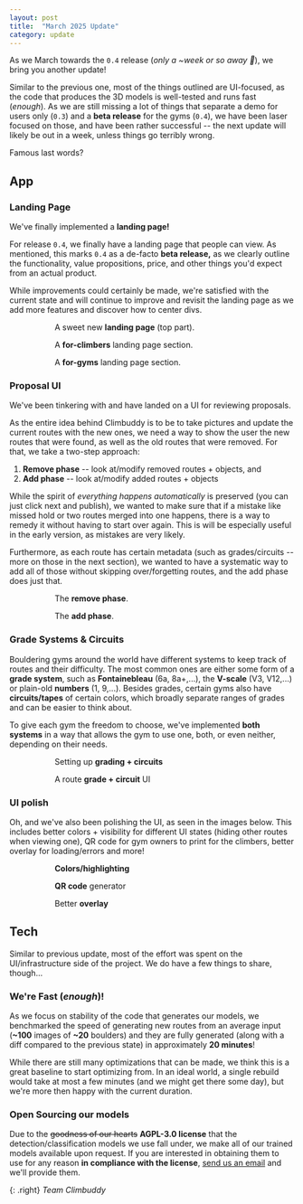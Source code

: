 ```yaml
---
layout: post
title:  "March 2025 Update"
category: update
---
```


As we March towards the `0.4` release (_only a ~week or so away 🤞_), we bring you another update!

Similar to the previous one, most of the things outlined are UI-focused, as the code that produces the 3D models is well-tested and runs fast (_enough_).
As we are still missing a lot of things that separate a demo for users only (`0.3`) and a **beta release** for the gyms (`0.4`), we have been laser focused on those, and have been rather successful -- the next update will likely be out in a week, unless things go terribly wrong.

Famous last words?

<div class="spacer"></div>

## App

### Landing Page

We've finally implemented a <strong>landing page!</strong>

For release `0.4`, we finally have a landing page that people can view.
As mentioned, this marks `0.4` as a de-facto <strong>beta release,</strong> as we clearly outline the functionality, value propositions, price, and other things you'd expect from an actual product.

While improvements could certainly be made, we're satisfied with the current state and will continue to improve and revisit the landing page as we add more features <span class="tiny">and discover how to center divs.</span>

<figure class="figures-wrapper">
<div class="figures-container">
  <figure class="center">
    <img src="../assets/2025-03-landing-page-top.webp" alt="">
    <figcaption>A sweet new <strong>landing page</strong> (top part).</figcaption>
  </figure>
</div>
</figure>
<figure class="figures-wrapper">
<div class="figures-container">
  <figure class="center">
    <img src="../assets/2025-03-landing-page-climbers.webp" alt="">
    <figcaption>A <strong>for-climbers</strong> landing page section.</figcaption>
  </figure>
  <figure class="center">
    <img src="../assets/2025-03-landing-page-gyms.webp" alt="">
    <figcaption>A <strong>for-gyms</strong> landing page section.</figcaption>
  </figure>
</div>
</figure>


### Proposal UI

We've been tinkering with and have landed on a UI for reviewing proposals.

As the entire idea behind Climbuddy is to be to take pictures and update the current routes with the new ones, we need a way to show the user the new routes that were found, as well as the old routes that were removed.
For that, we take a two-step approach:
1. **Remove phase** -- look at/modify removed routes + objects, and
2. **Add phase** -- look at/modify added routes + objects

While the spirit of _everything happens automatically_ is preserved (you can just click next and publish), we wanted to make sure that if a mistake like missed hold or two routes merged into one happens, there is a way to remedy it without having to start over again.
This is will be especially useful in the early version, as mistakes are very likely.

Furthermore, as each route has certain metadata (such as grades/circuits -- more on those in the next section), we wanted to have a systematic way to add all of those without skipping over/forgetting routes, and the add phase does just that.

<figure class="figures-wrapper">
<div class="figures-container">
  <figure class="center">
    <img src="../assets/2025-03-proposal-remove-phase.webp" alt="">
    <figcaption>The <strong>remove phase</strong>.</figcaption>
  </figure>
  <figure class="center">
    <img src="../assets/2025-03-proposal-add-phase.webp" alt="">
    <figcaption>The <strong>add phase</strong>.</figcaption>
  </figure>
</div>
</figure>

### Grade Systems & Circuits

Bouldering gyms around the world have different systems to keep track of routes and their difficulty.
The most common ones are either some form of a **grade system**, such as **Fontainebleau** (6a, 8a+,...), the **V-scale** (V3, V12,...) or plain-old **numbers** (1, 9,...).
Besides grades, certain gyms also have **circuits/tapes** of certain colors, which broadly separate ranges of grades and can be easier to think about.

To give each gym the freedom to choose, we've implemented **both systems** in a way that allows the gym to use one, both, or even neither, depending on their needs.

<figure class="figures-wrapper">
<div class="figures-container">
  <figure class="center">
    <img src="../assets/2025-03-grade-and-circuit-1.webp" alt="">
    <figcaption>Setting up <strong>grading + circuits</strong></figcaption>
  </figure>
  <figure class="center">
    <img src="../assets/2025-03-grade-and-circuit-2.webp" alt="">
    <figcaption>A route <strong>grade + circuit</strong> UI</figcaption>
  </figure>
</div>
</figure>

### UI polish

Oh, and we've also been polishing the UI, as seen in the images below.
This includes better colors + visibility for different UI states (hiding other routes when viewing one), QR code for gym owners to print for the climbers, better overlay for loading/errors and more!

<figure class="figures-wrapper">
<div class="figures-container">
  <figure class="center">
    <img src="../assets/2025-03-random-ui-1.webp" alt="">
    <figcaption><strong>Colors/highlighting</strong></figcaption>
  </figure>
  <figure class="center">
    <img src="../assets/2025-03-random-ui-2.webp" alt="">
    <figcaption><strong>QR code</strong> generator</figcaption>
  </figure>
  <figure class="center">
    <img src="../assets/2025-03-random-ui-3.webp" alt="">
    <figcaption>Better <strong>overlay</strong></figcaption>
  </figure>
</div>
</figure>

## Tech

Similar to previous update, most of the effort was spent on the UI/infrastructure side of the project.
We do have a few things to share, though...

### We're Fast (_enough_)!

As we focus on stability of the code that generates our models, we benchmarked the speed of generating new routes from an average input (**~100** images of **~20** boulders) and they are fully generated (along with a diff compared to the previous state) in approximately **20 minutes**!

While there are still many optimizations that can be made, we think this is a great baseline to start optimizing from.
In an ideal world, a single rebuild would take at most a few minutes (and we might get there some day), but we're more then happy with the current duration.

### Open Sourcing our models

Due to the ~~goodness of our hearts~~ **AGPL-3.0 license** that the detection/classification models we use fall under, we make all of our trained models available upon request.
If you are interested in obtaining them to use for any reason **in compliance with the license**, [send us an email](mailto:contact@climbuddy.com) and we'll provide them.

{: .right}
_Team Climbuddy_
